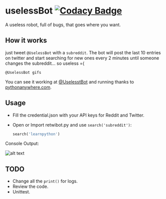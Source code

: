 # uselessBot [![Codacy Badge](https://api.codacy.com/project/badge/Grade/7835d124bba745a99b83af4527afa480)](https://www.codacy.com/app/carlos.w.montecinos/retwiBot?utm_source=github.com&amp;utm_medium=referral&amp;utm_content=wilfredinni/retwiBot&amp;utm_campaign=Badge_Grade)

A useless robot, full of bugs, that goes where you want.

## How it works

just tweet `@UselessBot` with a `subreddit`. The bot will post the last 10 entries on twitter and start searching for new ones every 2 minutes until someone changes the subreddit... so useless =(

    @UselessBot gifs

You can see it working at [@UselesstBot](https://twitter.com/UselesstBot) and running thanks to [pythonanywhere.com](https://www.pythonanywhere.com).

## Usage

- Fill the credential.json with your API keys for Reddit and Twitter.
- Open or Import retwibot.py and use `search('subreddit')`:

    ```python
    search('learnpython')
    ```
Console Output:

![alt text](https://serving.photos.photobox.com/550350036c86424aafe74c1e015965d236fb2948d1f94658ff7595c55c4022ca6359ce0b.jpg)


## TODO

- Change all the `print()` for logs.
- Review the code.
- Unittest.
